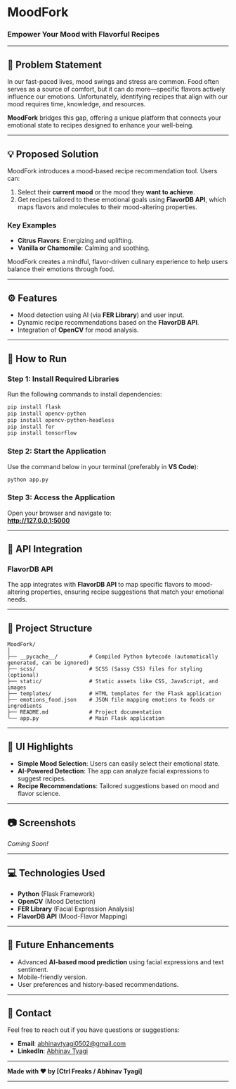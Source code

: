 # **MoodFork**  
### **Empower Your Mood with Flavorful Recipes**

---

## **🌟 Problem Statement**  
In our fast-paced lives, mood swings and stress are common. Food often serves as a source of comfort, but it can do more—specific flavors actively influence our emotions. Unfortunately, identifying recipes that align with our mood requires time, knowledge, and resources.  

**MoodFork** bridges this gap, offering a unique platform that connects your emotional state to recipes designed to enhance your well-being.

---

## **💡 Proposed Solution**  
MoodFork introduces a mood-based recipe recommendation tool. Users can:  
1. Select their **current mood** or the mood they **want to achieve**.  
2. Get recipes tailored to these emotional goals using **FlavorDB API**, which maps flavors and molecules to their mood-altering properties.  

### **Key Examples**  
- **Citrus Flavors**: Energizing and uplifting.  
- **Vanilla or Chamomile**: Calming and soothing.  

MoodFork creates a mindful, flavor-driven culinary experience to help users balance their emotions through food.  

---

## **⚙️ Features**
- Mood detection using AI (via **FER Library**) and user input.  
- Dynamic recipe recommendations based on the **FlavorDB API**.  
- Integration of **OpenCV** for mood analysis.  

---

## **🚀 How to Run**  
### Step 1: Install Required Libraries
Run the following commands to install dependencies:
```bash
pip install flask
pip install opencv-python
pip install opencv-python-headless
pip install fer
pip install tensorflow
```

### Step 2: Start the Application
Use the command below in your terminal (preferably in **VS Code**):  
```bash
python app.py
```

### Step 3: Access the Application
Open your browser and navigate to:  
**http://127.0.0.1:5000**

---

## **🔗 API Integration**
### **FlavorDB API**  
The app integrates with **FlavorDB API** to map specific flavors to mood-altering properties, ensuring recipe suggestions that match your emotional needs.  

---

## **📂 Project Structure**
```
MoodFork/
│
├── __pycache__/          # Compiled Python bytecode (automatically generated, can be ignored)
├── scss/                 # SCSS (Sassy CSS) files for styling (optional)
├── static/               # Static assets like CSS, JavaScript, and images
├── templates/            # HTML templates for the Flask application
├── emotions_food.json    # JSON file mapping emotions to foods or ingredients
├── README.md             # Project documentation
└── app.py                # Main Flask application

```

---

## **🎨 UI Highlights**
- **Simple Mood Selection**: Users can easily select their emotional state.  
- **AI-Powered Detection**: The app can analyze facial expressions to suggest recipes.  
- **Recipe Recommendations**: Tailored suggestions based on mood and flavor science.  

---

## **📷 Screenshots**  
*Coming Soon!*  

---

## **💻 Technologies Used**
- **Python** (Flask Framework)  
- **OpenCV** (Mood Detection)  
- **FER Library** (Facial Expression Analysis)  
- **FlavorDB API** (Mood-Flavor Mapping)  

---

## **📌 Future Enhancements**
- Advanced **AI-based mood prediction** using facial expressions and text sentiment.  
- Mobile-friendly version.  
- User preferences and history-based recommendations.  

---

## **📧 Contact**
Feel free to reach out if you have questions or suggestions:  
- **Email**: [abhinavtyagi0502@gmail.com](mailto:abhinavtyagi0502@gmail.com)  
- **LinkedIn**: [Abhinav Tyagi](https://www.linkedin.com/in/abhinavtyagi88/)  

---

**Made with ❤️ by [Ctrl Freaks / Abhinav Tyagi]**  

---
